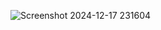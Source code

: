 ![Screenshot 2024-12-17 231604](https://github.com/user-attachments/assets/c1dc7e33-c979-43a9-a39a-9ffd69e7fdd0)
